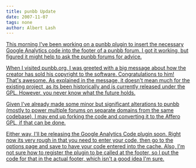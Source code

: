 ```yaml
---
title: punbb Update
date: 2007-11-07
tags: none
author: Albert Lash
---
```

<a href="http://www.docunext.com/2007/11/07/punbb-update/">

This morning I've been working on a punbb plugin to insert the necessary Google Analytics code into the footer of a punbb forum. I got it working, but figured it might help to ask the punbb forums for advice.

When I visited punbb.org, I was greeted with a big message about how the creator has sold his copyright to the software. Congratulations to him! That's awesome. As explained in the message, it doesn't mean much for the existing project, as its been historically and is currently released under the GPL. However, you never know what the future holds.

Given I've already made some minor but significant alterations to punbb (mostly to power multiple forums on separate domains from the same codebase), I may end up forking the code and converting it to the Affero GPL, if that can be done.

Either way, I'll be releasing the Google Analytics Code plugin soon. Right now its very rough in that you need to enter your code, then go to the options page and save to have your code entered into the cache. Also, I'm not sure how to register the plugin to be called at the footer, so I put the code for that in the actual footer, which isn't a good idea I'm sure.

